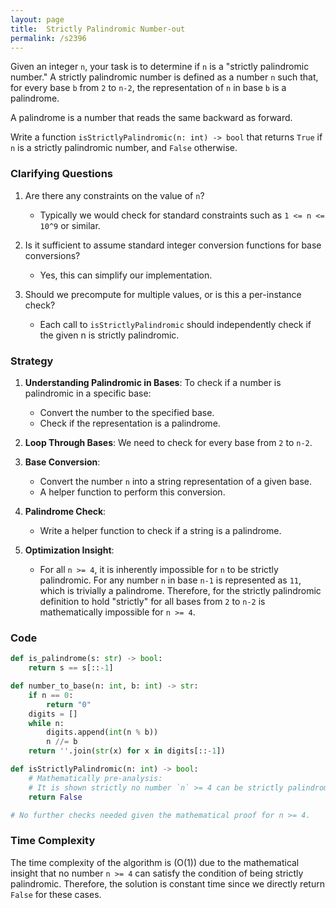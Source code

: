 ```yaml
---
layout: page
title:  Strictly Palindromic Number-out
permalink: /s2396
---
```

Given an integer `n`, your task is to determine if `n` is a "strictly palindromic number." A strictly palindromic number is defined as a number `n` such that, for every base `b` from `2` to `n-2`, the representation of `n` in base `b` is a palindrome.

A palindrome is a number that reads the same backward as forward.

Write a function `isStrictlyPalindromic(n: int) -> bool` that returns `True` if `n` is a strictly palindromic number, and `False` otherwise.

### Clarifying Questions
1. Are there any constraints on the value of `n`?
   - Typically we would check for standard constraints such as `1 <= n <= 10^9` or similar.

2. Is it sufficient to assume standard integer conversion functions for base conversions?
   - Yes, this can simplify our implementation.

3. Should we precompute for multiple values, or is this a per-instance check?
   - Each call to `isStrictlyPalindromic` should independently check if the given n is strictly palindromic.

### Strategy
1. **Understanding Palindromic in Bases**: To check if a number is palindromic in a specific base:
   - Convert the number to the specified base.
   - Check if the representation is a palindrome.
   
2. **Loop Through Bases**: We need to check for every base from `2` to `n-2`.

3. **Base Conversion**:
   - Convert the number `n` into a string representation of a given base.
   - A helper function to perform this conversion.

4. **Palindrome Check**:
   - Write a helper function to check if a string is a palindrome.

5. **Optimization Insight**:
   - For all `n >= 4`, it is inherently impossible for `n` to be strictly palindromic. For any number `n` in base `n-1` is represented as `11`, which is trivially a palindrome. Therefore, for the strictly palindromic definition to hold "strictly" for all bases from `2` to `n-2` is mathematically impossible for `n >= 4`.

### Code
```python
def is_palindrome(s: str) -> bool:
    return s == s[::-1]

def number_to_base(n: int, b: int) -> str:
    if n == 0:
        return "0"
    digits = []
    while n:
        digits.append(int(n % b))
        n //= b
    return ''.join(str(x) for x in digits[::-1])

def isStrictlyPalindromic(n: int) -> bool:
    # Mathematically pre-analysis:
    # It is shown strictly no number `n` >= 4 can be strictly palindromic.
    return False

# No further checks needed given the mathematical proof for n >= 4.
```

### Time Complexity
The time complexity of the algorithm is \(O(1)\) due to the mathematical insight that no number `n >= 4` can satisfy the condition of being strictly palindromic. Therefore, the solution is constant time since we directly return `False` for these cases.